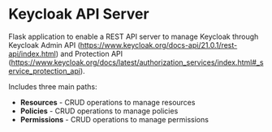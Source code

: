 # Keycloak API Server

Flask application to enable a REST API server to manage Keycloak through Keycloak Admin API (https://www.keycloak.org/docs-api/21.0.1/rest-api/index.html) and Protection API (https://www.keycloak.org/docs/latest/authorization_services/index.html#_service_protection_api).  
  
Includes three main paths:
- **Resources** - CRUD operations to manage resources
- **Policies** - CRUD operations to manage policies
- **Permissions** - CRUD operations to manage permissions
